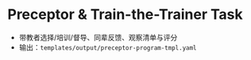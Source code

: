 # Preceptor & Train-the-Trainer Task

- 带教者选择/培训/督导、同辈反馈、观察清单与评分
- 输出：`templates/output/preceptor-program-tmpl.yaml`
